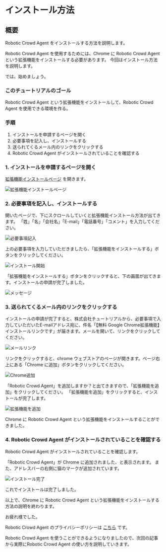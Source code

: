 # インストール方法

## 概要

Robotic Crowd Agent をインストールする方法を説明します。

Robotic Crowd Agent を使用するためには、Chrome に Robotic Crowd Agent という拡張機能をインストールする必要があります。 今回はインストール方法を説明します。

では、始めましょう。

### このチュートリアルのゴール

Robotic Crowd Agent という拡張機能をインストールして、Robotic Crowd Agent を使用できる環境を作る。

### 手順

1. インストールを申請するページを開く
2. 必要事項を記入し、インストールする
3. 送られてくるメール内のリンクをクリックする
4. Robotic Crowd Agent がインストールされていることを確認する

### 1. インストールを申請するページを開く

[拡張機能インストールページ](https://docs.roboticcrowd.com/robotic-crowd-agent/install-agent) を開きます。

![&#x62E1;&#x5F35;&#x6A5F;&#x80FD;&#x30A4;&#x30F3;&#x30B9;&#x30C8;&#x30FC;&#x30EB;&#x30DA;&#x30FC;&#x30B8;](../.gitbook/assets/install1.png)

### 2. 必要事項を記入し、インストールする

開いたページで、下にスクロールしていくと拡張機能インストール方法が出てきます。 「姓」「名」「会社名」「E-mail」「電話番号」「コメント」を入力してください。

![&#x5FC5;&#x8981;&#x4E8B;&#x9805;&#x8A18;&#x5165;](../.gitbook/assets/install2.png)

上の必要事項を入力していただきましたら、「拡張機能をインストールする」ボタンをクリックしてください。

![&#x30A4;&#x30F3;&#x30B9;&#x30C8;&#x30FC;&#x30EB;&#x958B;&#x59CB;](../.gitbook/assets/install3.png)

「拡張機能をインストールする」ボタンをクリックすると、下の画面が出てきます。インストールの申請が完了しました。

![&#x30E1;&#x30C3;&#x30BB;&#x30FC;&#x30B8;](../.gitbook/assets/install4.png)

### 3. 送られてくるメール内のリンクをクリックする

インストールの申請が完了すると、株式会社チュートリアルから、必要事項で入力していただいたE-mailアドレス宛に、件名「【無料 Google Chrome拡張機能】インストールリンクです」が届きます。メールを開いて、リンクをクリックしてください。

![&#x30E1;&#x30FC;&#x30EB;&#x30EA;&#x30F3;&#x30AF;](../.gitbook/assets/install5.png)

リンクをクリックすると、chrome ウェブストアのページが開きます。ページ右上にある「Chrome に追加」ボタンをクリックしてください。

![Chrome&#x8FFD;&#x52A0;](../.gitbook/assets/install6.png)

「Robotic Crowd Agent」を追加しますか？と出てきますので、「拡張機能を追加」をクリックしてください。 「拡張機能を追加」をクリックすると、インストールが完了します。

![&#x62E1;&#x5F35;&#x6A5F;&#x80FD;&#x3092;&#x8FFD;&#x52A0;](../.gitbook/assets/install7.png)

Chrome に Robotic Crowd Agent という拡張機能をインストールすることができました。

### 4. Robotic Crowd Agent がインストールされていることを確認する

Robotic Crowd Agent がインストールされていることを確認します。

「Robotic Crowd Agent」が Chrome に追加されました、と表示されます。 また、アドレスバーの右側に猫のマークが追加されています。

![&#x30A4;&#x30F3;&#x30B9;&#x30C8;&#x30FC;&#x30EB;&#x5B8C;&#x4E86;](../.gitbook/assets/install8.png)

これでインストールは完了しました。

以上で、Chrome に Robotic Crowd Agent という拡張機能をインストールする方法の説明を終わります。

お疲れ様でした。

Robotic Crowd Agent のプライバシーポリシーは [こちら](https://roboticcrowd.com/privacy-policy/) です。

Robotic Crowd Agent を使うことができるようになりましたので、次回の記事から実際にRobotic Crowd Agent の使い方を説明していきます。

